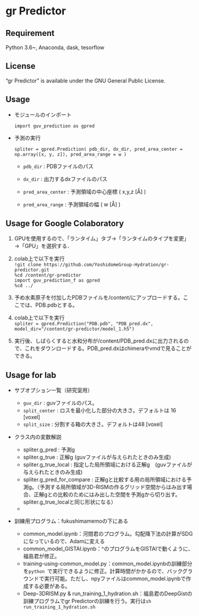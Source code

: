 gr Predictor 
====
## Requirement
Python 3.6~, Anaconda, dask, tesorflow

## License
“gr Predictor” is available under the GNU General Public License.

## Usage
* モジュールのインポート

  `import guv_prediction as gpred`
  
* 予測の実行

  `spliter = gpred.Prediction( pdb_dir, dx_dir, pred_area_center = np.array([x, y, z]), pred_area_range = w )`

  * `pdb_dir` : PDBファイルのパス      
  
  * `dx_dir` : 出力するdxファイルのパス
  
  * `pred_area_center` : 予測領域の中心座標 ( x,y,z [Å] ) 

  * `pred_area_range` : 予測領域の幅 ( w [Å] )    

## Usage for Google Colaboratory


1. GPUを使用するので、「ランタイム」タブ→「ランタイムのタイプを変更」→「GPU」を選択する．

2. colab上で以下を実行  
	`!git clone https://github.com/YoshidomeGroup-Hydration/gr-predictor.git`  
	`%cd /content/gr-predictor`  
	`import guv_prediction_f as gpred`  
	`%cd ../`

3. 予め水素原子を付加したPDBファイルを/content/にアップロードする。ここでは、PDB.pdbとする。
	
4. colab上で以下を実行  
	`spliter = gpred.Prediction("PDB.pdb", "PDB_pred.dx", model_dir="/content/gr-predictor/model_1.h5")`

5. 実行後、しばらくすると水和分布が/content/PDB_pred.dxに出力されるので、これをダウンロードする。PDB_pred.dxはchimeraやvmdで見ることができる。


## Usage for lab
  

* サブオプション一覧（研究室用）
  
  * `guv_dir` : guvファイルのパス。
  * `split_center` : ロスを最小化した部分の大きさ。デフォルトは 16 [voxel]
  * `split_size` : 分割する箱の大きさ。デフォルトは48 [voxel]
 
* クラス内の変数解説
  * spliter.g_pred : 予測g 
  * spliter.g_true : 正解g (guvファイルが与えられたときのみ生成)
  * spliter.g_true_local : 指定した局所領域における正解g　(guvファイルが与えられたときのみ生成)
  * spliter.g_pred_for_compare : 正解gと比較する用の局所領域における予測g。（予測する局所領域が3D-RISMの作るグリッド空間からはみ出す場合、正解gとの比較のためにはみ出した空間を予測gから切り出す。spliter.g_true_localと同じ形状になる）
  * 
* 訓練用プログラム：fukushimamemoの下にある
  *  common_model.ipynb：河間君のプログラム。勾配降下法の計算がSDGになっているので、Adamに変える
  *  common_model_GISTAI.ipynb：^のプログラムをGISTAIで動くように、福島君が修正。
  *  training-using-common_model.py：common_model.ipynbの訓練部分を```python ```で実行できるように修正。計算時間がかかるので、バックグラウンドで実行可能。ただし、npyファイルはcommon_model.ipynbで作成する必要がある。
  *  Deep-3DRISM.py & run_training_1_hydration.sh：福島君のDeepGistの訓練プログラムでgr Predictorの訓練を行う。実行は```sh run_training_1_hydration.sh```
